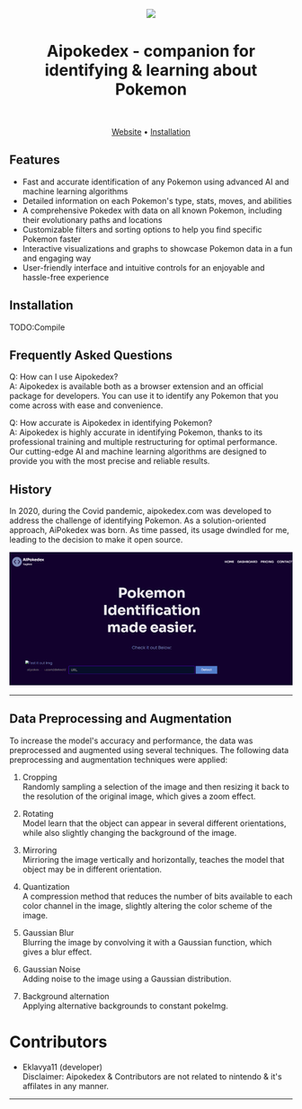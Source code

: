 <logo goes here>
<discord logo with invite here>
<rew to star this repo>
<!--
TAGS SECTION FOR SEO
-->

<p align="center">
  <img src="LOGO">
</p>
<h1 align="center">Aipokedex - companion for identifying & learning about Pokemon</h1> <br>

<p align="center">
  <a href="https://aipokedex.com">Website</a> •
  <a href="#installation">Installation</a>
</p>
<h3 align="center">  </h3>

## Features
- Fast and accurate identification of any Pokemon using advanced AI and machine learning algorithms
- Detailed information on each Pokemon's type, stats, moves, and abilities
- A comprehensive Pokedex with data on all known Pokemon, including their evolutionary paths and locations
- Customizable filters and sorting options to help you find specific Pokemon faster
- Interactive visualizations and graphs to showcase Pokemon data in a fun and engaging way
- User-friendly interface and intuitive controls for an enjoyable and hassle-free experience

<!-- Installation here: need contributors -->

## Installation
TODO:Compile

## Frequently Asked Questions
Q: How can I use Aipokedex?</br>
A: Aipokedex is available both as a browser extension and an official package for developers. You can use it to identify any Pokemon that you come across with ease and convenience.

Q: How accurate is Aipokedex in identifying Pokemon?</br>
A: Aipokedex is highly accurate in identifying Pokemon, thanks to its professional training and multiple restructuring for optimal performance. Our cutting-edge AI and machine learning algorithms are designed to provide you with the most precise and reliable results.

## History
In 2020, during the Covid pandemic, aipokedex.com was developed to address the challenge of identifying Pokemon. As a solution-oriented approach, AiPokedex was born. As time passed, its usage dwindled for me, leading to the decision to make it open source.

<p align="center">
  <img src="https://github.com/Eklavya-11/Aipokedex/blob/main/artifacts/aidex-teaser.jpg?raw=true">
</p>

-------- 

## Data Preprocessing and Augmentation
To increase the model's accuracy and performance, the data was preprocessed and augmented using several techniques. The following data preprocessing and augmentation techniques were applied:

1. Cropping <br>
Randomly sampling a selection of the image and then resizing it back to the resolution of the original image, which gives a zoom effect.

2. Rotating <br>
Model learn that the object can appear in several different orientations, while also slightly changing the background of the image.

3. Mirroring <br>
Mirrioring the image vertically and horizontally, teaches the model that object may be in different orientation.

4. Quantization <br>
A compression method that reduces the number of bits available to each color channel in the image, slightly altering the color scheme of the image.

5. Gaussian Blur <br>
Blurring the image by convolving it with a Gaussian function, which gives a blur effect.

6. Gaussian Noise <br>
Adding noise to the image using a Gaussian distribution.

7. Background alternation <br>
Applying alternative backgrounds to constant pokeImg.


# Contributors
- Eklavya11 (developer) <br>
Disclaimer: Aipokedex & Contributors are not related to nintendo & it's affilates in any manner.

-----------

